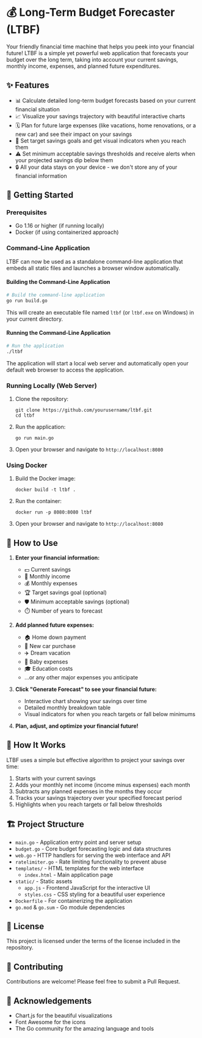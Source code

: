 # 💰 Long-Term Budget Forecaster (LTBF)

Your friendly financial time machine that helps you peek into your financial future! LTBF is a simple yet powerful web application that forecasts your budget over the long term, taking into account your current savings, monthly income, expenses, and planned future expenditures.

## ✨ Features

- 📊 Calculate detailed long-term budget forecasts based on your current financial situation
- 📈 Visualize your savings trajectory with beautiful interactive charts
- 🗓️ Plan for future large expenses (like vacations, home renovations, or a new car) and see their impact on your savings
- 🎯 Set target savings goals and get visual indicators when you reach them
- ⚠️ Set minimum acceptable savings thresholds and receive alerts when your projected savings dip below them
- 🔒 All your data stays on your device - we don't store any of your financial information

## 🚀 Getting Started

### Prerequisites

- Go 1.16 or higher (if running locally)
- Docker (if using containerized approach)

### Command-Line Application

LTBF can now be used as a standalone command-line application that embeds all static files and launches a browser window automatically.

#### Building the Command-Line Application

```bash
# Build the command-line application
go run build.go
```

This will create an executable file named `ltbf` (or `ltbf.exe` on Windows) in your current directory.

#### Running the Command-Line Application

```bash
# Run the application
./ltbf
```

The application will start a local web server and automatically open your default web browser to access the application.

### Running Locally (Web Server)

1. Clone the repository:
   ```
   git clone https://github.com/yourusername/ltbf.git
   cd ltbf
   ```

2. Run the application:
   ```
   go run main.go
   ```

3. Open your browser and navigate to `http://localhost:8080`

### Using Docker

1. Build the Docker image:
   ```
   docker build -t ltbf .
   ```

2. Run the container:
   ```
   docker run -p 8080:8080 ltbf
   ```

3. Open your browser and navigate to `http://localhost:8080`

## 🧩 How to Use

1. **Enter your financial information:**
   - 💵 Current savings
   - 💸 Monthly income
   - 💰 Monthly expenses
   - 🏆 Target savings goal (optional)
   - 🛡️ Minimum acceptable savings (optional)
   - ⏱️ Number of years to forecast

2. **Add planned future expenses:**
   - 🏠 Home down payment
   - 🚗 New car purchase
   - ✈️ Dream vacation
   - 👶 Baby expenses
   - 🎓 Education costs
   - ...or any other major expenses you anticipate

3. **Click "Generate Forecast" to see your financial future:**
   - Interactive chart showing your savings over time
   - Detailed monthly breakdown table
   - Visual indicators for when you reach targets or fall below minimums

4. **Plan, adjust, and optimize your financial future!**

## 🧠 How It Works

LTBF uses a simple but effective algorithm to project your savings over time:

1. Starts with your current savings
2. Adds your monthly net income (income minus expenses) each month
3. Subtracts any planned expenses in the months they occur
4. Tracks your savings trajectory over your specified forecast period
5. Highlights when you reach targets or fall below thresholds

## 🏗️ Project Structure

- `main.go` - Application entry point and server setup
- `budget.go` - Core budget forecasting logic and data structures
- `web.go` - HTTP handlers for serving the web interface and API
- `ratelimiter.go` - Rate limiting functionality to prevent abuse
- `templates/` - HTML templates for the web interface
  - `index.html` - Main application page
- `static/` - Static assets
  - `app.js` - Frontend JavaScript for the interactive UI
  - `styles.css` - CSS styling for a beautiful user experience
- `Dockerfile` - For containerizing the application
- `go.mod` & `go.sum` - Go module dependencies

## 📝 License

This project is licensed under the terms of the license included in the repository.

## 👥 Contributing

Contributions are welcome! Please feel free to submit a Pull Request.

## 🙏 Acknowledgements

- Chart.js for the beautiful visualizations
- Font Awesome for the icons
- The Go community for the amazing language and tools 